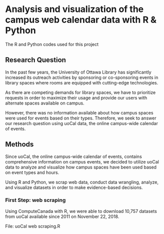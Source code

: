 # Analysis and visualization of the campus web calendar data with R & Python

The R and Python codes used for this project

## Research Question

In the past few years, the University of Ottawa Library has significantly increased its outreach activities by sponsoring or co-sponsoring events in library spaces where rooms are equipped with cutting-edge technologies.

As there are competing demands for library spaces, we have to prioritize requests in order to maximize their usage and provide our users with alternate spaces available on campus.

However, there was no information available about how campus spaces were used for events based on their types. Therefore, we seek to answer our research question using uoCal data, the online campus-wide calendar of events.

## Methods

Since uoCal, the online campus-wide calendar of events, contains comprehensive information on campus events, we decided to utilize uoCal data to analyze and visualize how campus spaces have been used based on event types and hours.

Using R and Python, we scrap web data, conduct data wrangling, analyze, and visualize datasets in order to make evidence-based decisions.

### First Step: web scraping

Using ComputeCanada with R, we were able to download 10,757 datasets from uoCal available since 2011 on November 22, 2018.

File: uoCal web scraping.R
